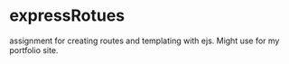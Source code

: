 # expressRotues
assignment for creating routes and templating with ejs. Might use for my portfolio site.
